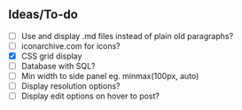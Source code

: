 ## Ideas/To-do
- [ ] Use and display .md files instead of plain old paragraphs?
- [ ] iconarchive.com for icons?
- [x] CSS grid display
- [ ] Database with SQL?
- [ ] Min width to side panel eg. minmax(100px, auto)
- [ ] Display resolution options?
- [ ] Display edit options on hover to post?
